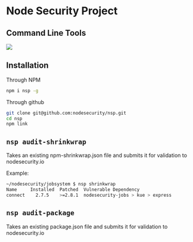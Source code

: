 # Node Security Project 
## Command Line Tools

![](https://nodesecurity.io/img/nodesecurity.png)


## Installation

Through NPM
```bash
npm i nsp -g
```

Through github
```bash
git clone git@github.com:nodesecurity/nsp.git
cd nsp
npm link
```


## ```nsp audit-shrinkwrap```
Takes an existing npm-shrinkwrap.json file and submits it for validation to nodesecurity.io

Example:

```bash
~/nodesecurity/jobsystem $ nsp shrinkwrap
Name     Installed  Patched  Vulnerable Dependency
connect    2.7.5    >=2.8.1  nodesecurity-jobs > kue > express
```

## ```nsp audit-package```
Takes an existing package.json file and submits it for validation to nodesecurity.io
